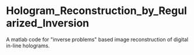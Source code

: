 # Hologram_Reconstruction_by_Regularized_Inversion
A matlab code for "inverse problems" based image reconstruction of digital in-line holograms.
